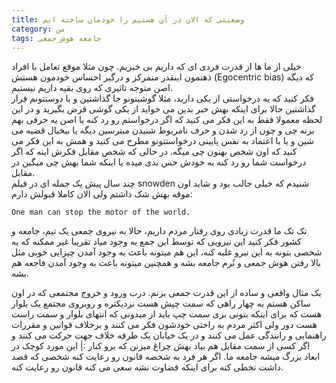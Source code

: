 ```yaml
---
title: وضعیتی که الان در آن هستیم را خودمان ساخته ایم 
category: من
tags: جامعه هوش_جمعی 
---
```



خیلی از ما ها از قدرت فردی ای که داریم بی خبریم. چون مثلا موقع تعامل با افراد ذهنمون اینقدر متمرکز و درگیر احساس خودمون هستش  (Egocentric bias) که دیگه اصن متوجه تاثیری که روی بقیه داریم نیستیم. <br/>
فکر کنید که یه درخواستی از یکی دارید، مثلا گوشیتونو جا گذاشتین و با دوستتونم قرار گذاشتین حالا برای اینکه بهش خبر بدین می خواید از یکی گوشی قرض بگیرید و در این لحظه معمولا فقط به این فکر می کنید که اگر درخواستم رو رد کنه یا اصن یه حرفی بهم بزنه چی و چون از رد شدن و حرف نامربوط شنیدن میترسین دیگه یا بیخیال قضیه می شین و یا با اعتماد به نفس پایینی درخواستتونو مطرح می کنید و همش به این فکر می کنید که اون شخص بهتون چی میگه. در حالی که شخص مقابل فکرش اینه که اگر درخواست شما رو رد کنه به خودش حس بدی میده یا اینکه شما بهش چی میگین در مقابل. <br/>
چند سال پیش یک جمله ای در فیلم snowden شنیدم که خیلی جالب بود و شاید اون موقه بهش شک داشتم ولی الان کاملا قبولش دارم:

    One man can stop the motor of the world.


تک تک ما قدرت زیادی روی رفتار مردم داریم، حالا به نیروی جمعی یک تیم، جامعه و کشور فکر کنید این نیرویی که توسط این جمع به وجود میاد تقریبا غیر ممکنه که یه شخصی بتونه به این نیرو غلبه کنه، این هم میتونه باعث به وجود آمدن چیزایی خوبی مثل بالا رفتن هوش جمعی و نُرم جامعه بشه و همچنین میتونه باعث به وجود آمدن فاجعه هم بشه.


یک مثال واقعی و ساده از این قدرت جمعی بزنم. درب ورود و خروج مجتمعی که در اون ساکن هستم به چهار راهی که سمت چپش هست نزدیکتره و روبروی مجتمع یک بلوار هست که برای اینکه بتونی بری سمت چپ باید از میدونی که انتهای بلوار و سمت راست هست دور ولی اکثر مردم به راحتی خودشون فکر می کنند و برخلاف قوانین و مقررات راهنمایی و رانندگی عمل می کنند و در یک خیابان یک طرفه خلاف جهت حرکت می کنند و اگر کسی از سمت مقابل هم بیاد بهش چراغ میزنن که برو کنار :| این مورد کوچک در ابعاد بزرگ میشه جامعه ما. اگر هر فرد به شخصه قانون رو رعایت کنه شخصی که قصد داشت تخطی کنه برای اینکه قضاوت نشه سعی می کنه قانون رو رعایت کنه.

